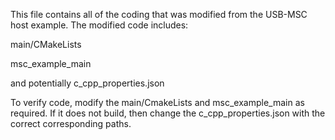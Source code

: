This file contains all of the coding that was modified from the USB-MSC host example. The modified code includes:

main/CMakeLists

msc_example_main

and potentially c_cpp_properties.json

To verify code, modify the main/CmakeLists and msc_example_main as required. If it does not build, then change the c_cpp_properties.json with the correct corresponding paths.
